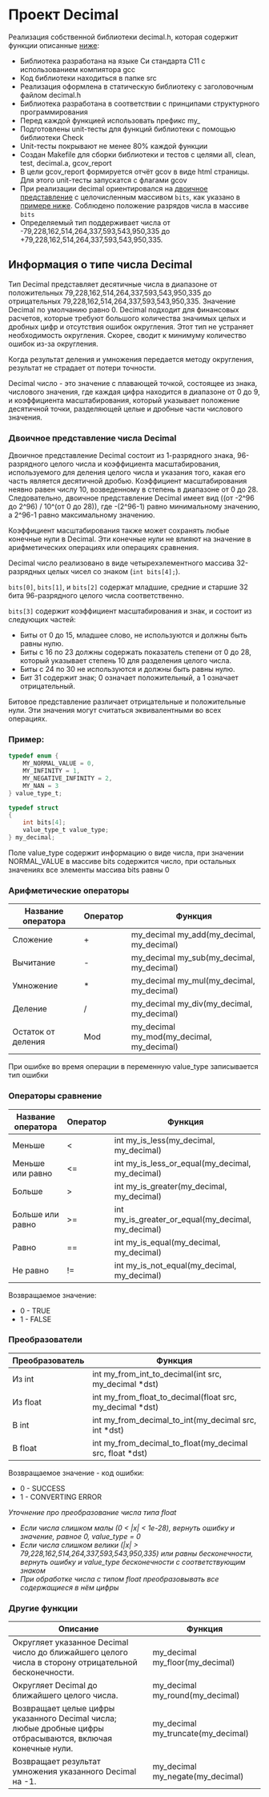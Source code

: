 # Проект Decimal 

Реализация собственной библиотеки decimal.h, которая содержит функции описанные [ниже](#information):

- Библиотека разработана на языке Си стандарта C11 с использованием компиятора gcc 
- Код библиотеки находиться в папке src
- Реализация оформлена в статическую библиотеку с заголовочным файлом decimal.h
- Библиотека разработана в соответствии с принципами структурного программирования
- Перед каждой функцией использовать префикс my_
- Подготовлены unit-тесты для функций библиотеки c помощью библиотеки Check  
- Unit-тесты покрывают не менее 80% каждой функции  
- Создан Makefile для сборки библиотеки и тестов с целями all, clean, test, decimal.a, gcov_report
- В цели gcov_report формируется отчёт gcov в виде html страницы. Для этого unit-тесты запускатся с флагами gcov  
- При реализации decimal ориентировался на [двоичное представление](#двоичное-представление) с целочисленным массивом `bits`, как указано в [примере ниже](#пример). Соблюдено положение разрядов числа в массиве `bits`
- Определяемый тип поддерживает числа от -79,228,162,514,264,337,593,543,950,335 до +79,228,162,514,264,337,593,543,950,335.

## Информация о типе числа Decimal

Тип Decimal представляет десятичные числа в диапазоне от положительных 79,228,162,514,264,337,593,543,950,335 до отрицательных 79,228,162,514,264,337,593,543,950,335. Значение Decimal по умолчанию равно 0. Decimal подходит для финансовых расчетов, которые требуют большого количества значимых целых и дробных цифр и отсутствия ошибок округления. Этот тип не устраняет необходимость округления. Скорее, сводит к минимуму количество ошибок из-за округления.

Когда результат деления и умножения передается методу округления, результат не страдает от потери точности.

Decimal число - это значение с плавающей точкой, состоящее из знака, числового значения, где каждая цифра находится в диапазоне от 0 до 9, и коэффициента масштабирования, который указывает положение десятичной точки, разделяющей целые и дробные части числового значения.

### Двоичное представление числа Decimal

Двоичное представление Decimal состоит из 1-разрядного знака, 96-разрядного целого числа и коэффициента масштабирования, используемого для деления целого числа и указания того, какая его часть является десятичной дробью. Коэффициент масштабирования неявно равен числу 10, возведенному в степень в диапазоне от 0 до 28.  Следовательно, двоичное представление Decimal имеет вид ((от -2^96 до 2^96) / 10^(от 0 до 28)), где -(2^96-1) равно минимальному значению, а 2^96-1 равно максимальному значению.

Коэффициент масштабирования также может сохранять любые конечные нули в Decimal. Эти конечные нули не влияют на значение в арифметических операциях или операциях сравнения.

Decimal число реализовано в виде четырехэлементного массива 32-разрядных целых чисел со знаком (`int bits[4];`).

`bits[0]`, `bits[1]`, и `bits[2]` содержат младшие, средние и старшие 32 бита 96-разрядного целого числа соответственно.

`bits[3]` содержит коэффициент масштабирования и знак, и состоит из следующих частей:
- Биты от 0 до 15, младшее слово, не используются и должны быть равны нулю.
- Биты с 16 по 23 должны содержать показатель степени от 0 до 28, который указывает степень 10 для разделения целого числа.
- Биты с 24 по 30 не используются и должны быть равны нулю.
- Бит 31 содержит знак; 0 означает положительный, а 1 означает отрицательный.

Битовое представление различает отрицательные и положительные нули. Эти значения могут считаться эквивалентными во всех операциях.

### Пример:

```c
typedef enum {
    MY_NORMAL_VALUE = 0,
    MY_INFINITY = 1,
    MY_NEGATIVE_INFINITY = 2,
    MY_NAN = 3
} value_type_t;

typedef struct 
{
    int bits[4];
    value_type_t value_type;
} my_decimal;
```

Поле value_type содержит информацию о виде числа, при значении NORMAL_VALUE в массиве bits содержится число, при остальных значениях все элементы массива bits равны 0

### Арифметические операторы

| Название оператора | Оператор  | Функция | 
| ------ | ------ | ------ |
| Сложение | + | my_decimal my_add(my_decimal, my_decimal) |
| Вычитание | - | my_decimal my_sub(my_decimal, my_decimal) |
| Умножение | * | my_decimal my_mul(my_decimal, my_decimal) | 
| Деление | / | my_decimal my_div(my_decimal, my_decimal) |
| Остаток от деления | Mod | my_decimal my_mod(my_decimal, my_decimal) |

При ошибке во время операции в переменную value_type записывается тип ошибки

### Операторы сравнение

| Название оператора | Оператор  | Функция | 
| ------ | ------ | ------ |
| Меньше  | < | int my_is_less(my_decimal, my_decimal) |
| Меньше или равно | <= | int my_is_less_or_equal(my_decimal, my_decimal) | 
| Больше | \> |  int my_is_greater(my_decimal, my_decimal) |
| Больше или равно | \>= | int my_is_greater_or_equal(my_decimal, my_decimal) | 
| Равно | == |  int my_is_equal(my_decimal, my_decimal) |
| Не равно | != |  int my_is_not_equal(my_decimal, my_decimal) |

Возвращаемое значение:
- 0 - TRUE
- 1 - FALSE

### Преобразователи 
| Преобразователь | Функция | 
| ------ | ------ |
| Из int | int my_from_int_to_decimal(int src, my_decimal *dst) |
| Из float  | int my_from_float_to_decimal(float src, my_decimal *dst) |
| В int  | int my_from_decimal_to_int(my_decimal src, int *dst) |
| В float  | int my_from_decimal_to_float(my_decimal src, float *dst) |

Возвращаемое значение - код ошибки:
 - 0 - SUCCESS
 - 1 - CONVERTING ERROR

*Уточнение про преобразование числа типа float*
- *Если числа слишком малы (0 < |x| < 1e-28), вернуть ошибку и значение, равное 0, value_type = 0*
- *Если числа слишком велики (|x| > 79,228,162,514,264,337,593,543,950,335) или равны бесконечности, вернуть ошибку и value_type бесконечности с соответствующим знаком*
- *При обработке числа с типом float преобразовывать все содержащиеся в нём цифры*

### Другие функции

| Описание | Функция | 
| ------ | ------ |
| Округляет указанное Decimal число до ближайшего целого числа в сторону отрицательной бесконечности. | my_decimal my_floor(my_decimal) |	
| Округляет Decimal до ближайшего целого числа. | my_decimal my_round(my_decimal) |
| Возвращает целые цифры указанного Decimal числа; любые дробные цифры отбрасываются, включая конечные нули. | my_decimal my_truncate(my_decimal) |
| Возвращает результат умножения указанного Decimal на -1. | my_decimal my_negate(my_decimal) |
